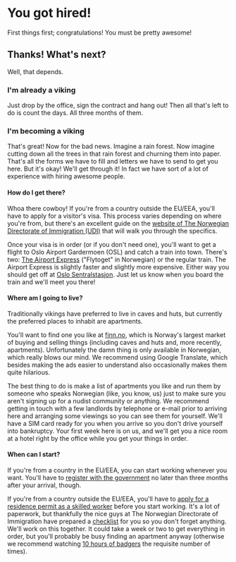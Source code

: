 # You got hired!

First things first; congratulations! You must be pretty awesome!

## Thanks! What's next?

Well, that depends.

### I'm already a viking

Just drop by the office, sign the contract and hang out! Then all that's left to do
is count the days. All three months of them.

### I'm becoming a viking

That's great! Now for the bad news. Imagine a rain forest. Now imagine cutting down all the trees
in that rain forest and churning them into paper. That's all the forms we have to fill and letters
we have to send to get you here. But it's okay! We'll get through it! In fact we have sort of a lot
of experience with hiring awesome people.

#### How do I get there?

Whoa there cowboy! If you're from a country outside the EU/EEA, you'll have to apply for a visitor's
visa. This process varies depending on where you're from, but there's an excellent guide on the
[website of The Norwegian Directorate of Immigration (UDI)](http://www.udi.no/en/want-to-apply/visit-and-holiday/)
that will walk you through the specifics.

Once your visa is in order (or if you don't need one), you'll want to get a flight to Oslo Airport Gardermoen
(OSL) and catch a train into town. There's two: [The Airport Express](http://www.flytoget.no/eng/) ("Flytoget"
in Norwegian) or the regular train. The Airport Express is slightly faster and slightly more expensive. Either
way you should get off at [Oslo Sentralstasjon](https://www.google.no/maps/place/Oslo+Sentralstasjon/@59.911032,10.752408,17z).
Just let us know when you board the train and we'll meet you there!

#### Where am I going to live?

Traditionally vikings have preferred to live in caves and huts, but currently the preferred places to
inhabit are apartments.

You'll want to find one you like at [finn.no](http://www.finn.no/finn/realestate/lettings/result?areaId=20061),
which is Norway's largest market of buying and selling things (including caves and huts and, more recently,
apartments). Unfortunately the damn thing is only available in Norwegian, which really blows our mind. We
recommend using Google Translate, which besides making the ads easier to understand also occasionally
makes them quite hilarious.

The best thing to do is make a list of apartments you like and run them by someone who speaks Norwegian
(like, you know, us) just to make sure you aren't signing up for a nudist community or anything. We recommend
getting in touch with a few landlords by telephone or e-mail prior to arriving here and arranging some viewings
so you can see them for yourself. We'll have a SIM card ready for you when you arrive so you don't drive
yourself into bankruptcy. Your first week here is on us, and we'll get you a nice room at a hotel right
by the office while you get your things in order.

#### When can I start?

If you're from a country in the EU/EEA, you can start working whenever you want. You'll have to [register
with the government](http://www.udi.no/en/want-to-apply/the-registration-scheme-for-eueea-nationals) no later
than three months after your arrival, though.

If you're from a country outside the EU/EEA, you'll have to [apply for a residence permit as a skilled
worker](http://www.udi.no/en/want-to-apply/work-immigration/) before you start working. It's a lot of
paperwork, but thankfully the nice guys at The Norwegian Directorate of Immigration have prepared a
[checklist](http://www.udi.no/en/checklists-container/work/checklist-for-skilled-worker-with-an-employer-in-norway/)
for you so you don't forget anything. We'll work on this together. It could take a week or two to
get everything in order, but you'll probably be busy finding an apartment anyway (otherwise
we recommend watching [10 hours of badgers](https://www.youtube.com/watch?v=hGlyFc79BUE) the requisite
number of times).
